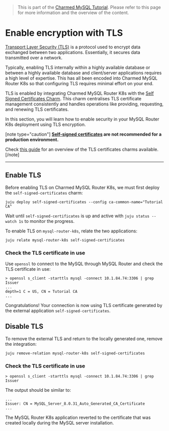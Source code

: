 >This is part of the [Charmed MySQL Tutorial](/t/12176). Please refer to this page for more information and the overview of the content.

# Enable encryption with TLS

[Transport Layer Security (TLS)](https://en.wikipedia.org/wiki/Transport_Layer_Security) is a protocol used to encrypt data exchanged between two applications. Essentially, it secures data transmitted over a network.

Typically, enabling TLS internally within a highly available database or between a highly available database and client/server applications requires a high level of expertise. This has all been encoded into Charmed MySQL Router K8s so that configuring TLS requires minimal effort on your end.

TLS is enabled by integrating Charmed MySQL Router K8s with the [Self Signed Certificates Charm](https://charmhub.io/self-signed-certificates). This charm centralises TLS certificate management consistently and handles operations like providing, requesting, and renewing TLS certificates.

In this section, you will learn how to enable security in your MySQL Router K8s deployment using TLS encryption.

[note type="caution"]
**[Self-signed certificates](https://en.wikipedia.org/wiki/Self-signed_certificate) are not recommended for a production environment.**

Check [this guide](/t/11664) for an overview of the TLS certificates charms available. 
[/note]

---

## Enable TLS
Before enabling TLS on Charmed MySQL Router K8s, we must first deploy the `self-signed-certificates`  charm:
```shell
juju deploy self-signed-certificates --config ca-common-name="Tutorial CA"
```

Wait until `self-signed-certificates` is up and active with `juju status --watch 1s` to monitor the progress.
<!---```shell
TODO
```--->

To enable TLS on `mysql-router-k8s`, relate the two applications:
```shell
juju relate mysql-router-k8s self-signed-certificates
```
### Check the TLS certificate in use
Use `openssl` to connect to the MySQL through MySQL Router and check the TLS certificate in use:
```shell
> openssl s_client -starttls mysql -connect 10.1.84.74:3306 | grep Issuer
...
depth=1 C = US, CN = Tutorial CA
...
```
Congratulations! Your connection is now using TLS certificate generated by the external application `self-signed-certificates`.


## Disable TLS
To remove the external TLS and return to the locally generated one, remove the integration:
```shell
juju remove-relation mysql-router-k8s self-signed-certificates
```

### Check the TLS certificate in use
```shell
> openssl s_client -starttls mysql -connect 10.1.84.74:3306 | grep Issuer
```

The output should be similar to:
```shell
...
Issuer: CN = MySQL_Server_8.0.31_Auto_Generated_CA_Certificate
...
```
The MySQL Router K8s application reverted to the certificate that was created locally during the MySQL server installation.